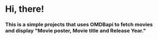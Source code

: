 # Hi, there!

### This is a simple projects that uses OMDBapi to fetch movies and display "Movie poster, Movie title and Release Year."
